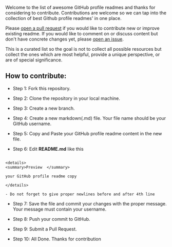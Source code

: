 Welcome to the list of awesome GitHub profile readmes and thanks for considering to contribute. Contributions are welcome so we can tap into the collection of best Github profile readmes' in one place.

Please [open a pull request](https://github.com/sourabmaity/awesome-github-profile-readme/pulls) if you would like to contribute new or improve existing readme. If you would like to comment on or discuss content but don't have concrete changes yet, please [open an issue](https://github.com/sourabmaity/awesome-github-profile-readme/issues).

This is a curated list so the goal is not to collect all possible resources but collect the ones which are most helpful, provide a unique perspective, or are of special significance.


## How to contribute:

- Step 1: Fork this repository.

- Step 2: Clone the repository in your local machine.

- Step 3: Create a new branch.

- Step 4: Create a new markdown(.md) file. Your file name should be your GitHub username.

- Step 5: Copy and Paste your GitHub profile readme content in the new file.

- Step 6: Edit **README.md** like this

```[name](https://github.com/name)

<details>
<summary>Preview  </summary>

your GitHub profile readme copy

</details>
```

    - Do not forget to give proper newlines before and after 4th line

- Step 7: Save the file and commit your changes with the proper message. Your message must contain your username. 

- Step 8: Push your commit to GitHub.

- Step 9: Submit a Pull Request.

- Step 10: All Done. Thanks for contribution
